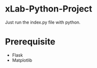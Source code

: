 # xLab-Python-Project
Just run the index.py file with python. <br>
# Prerequisite
<ul>
  <li>Flask</li>
  <li>Matplotlib</li>
</ul>
